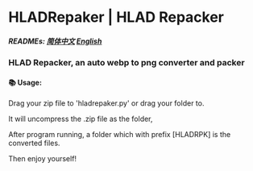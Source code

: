 # HLADRepaker | HLAD Repacker
##### READMEs: [简体中文](READMEs/README_ZH_CN.md) [English](README.md)
### HLAD Repacker, an auto webp to png converter and packer

#### 📚 Usage:
Drag your zip file to 'hladrepaker.py' or drag your folder to.

It will uncompress the .zip file as the folder,

After program running, a folder which with prefix [HLADRPK] is the converted files.

Then enjoy yourself!
